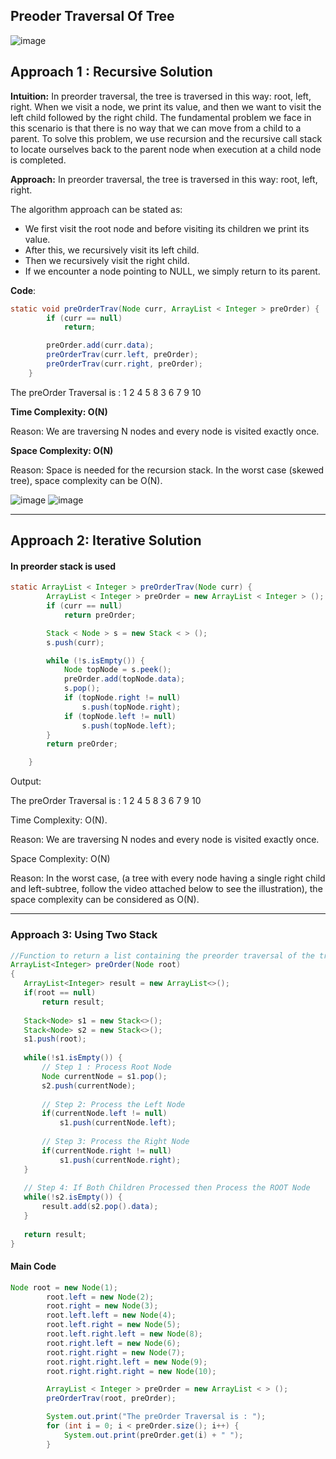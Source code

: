 ## Preoder Traversal Of Tree

![image](https://user-images.githubusercontent.com/39462578/225216188-4edc1881-2c12-438a-81ab-4ba956753727.png)

## Approach 1 : Recursive Solution

**Intuition:** In preorder traversal, the tree is traversed in this way: root, left, right. When we visit a node, we print its value, and then we want to visit the left child followed by the right child. The fundamental problem we face in this scenario is that there is no way that we can move from a child to a parent. To solve this problem, we use recursion and the recursive call stack to locate ourselves back to the parent node when execution at a child node is completed.

**Approach:** In preorder traversal, the tree is traversed in this way: root, left, right.

The algorithm approach can be stated as:

- We first visit the root node and before visiting its children we print its value.
- After this, we recursively visit its left child.
- Then we recursively visit the right child.
- If we encounter a node pointing to NULL, we simply return to its parent.

**Code**:
```java
static void preOrderTrav(Node curr, ArrayList < Integer > preOrder) {
        if (curr == null)
            return;

        preOrder.add(curr.data);
        preOrderTrav(curr.left, preOrder);
        preOrderTrav(curr.right, preOrder);
    }
```

The preOrder Traversal is : 1 2 4 5 8 3 6 7 9 10 

**Time Complexity: O(N)** 

Reason: We are traversing N nodes and every node is visited exactly once.  

**Space Complexity: O(N)**

Reason: Space is needed for the recursion stack. In the worst case (skewed tree), space complexity can be O(N).  

![image](https://user-images.githubusercontent.com/39462578/225217542-a2f5286f-fca1-474c-905b-4dff93d17f2b.png)
![image](https://user-images.githubusercontent.com/39462578/225217612-b8ed995f-1a47-4437-b8d1-08667fefbbe9.png)

---

## Approach 2: Iterative Solution

#### In preorder stack is used

```java
static ArrayList < Integer > preOrderTrav(Node curr) {
        ArrayList < Integer > preOrder = new ArrayList < Integer > ();
        if (curr == null)
            return preOrder;

        Stack < Node > s = new Stack < > ();
        s.push(curr);

        while (!s.isEmpty()) {
            Node topNode = s.peek();
            preOrder.add(topNode.data);
            s.pop();
            if (topNode.right != null)
                s.push(topNode.right);
            if (topNode.left != null)
                s.push(topNode.left);
        }
        return preOrder;

    }
```

Output:

The preOrder Traversal is : 1 2 4 5 8 3 6 7 9 10

Time Complexity: O(N).

Reason: We are traversing N nodes and every node is visited exactly once.

Space Complexity: O(N)

Reason: In the worst case, (a tree with every node having a single right child and left-subtree, follow the video attached below to see the illustration), the space complexity can be considered as O(N).

---

### Approach 3: Using Two Stack
```java
//Function to return a list containing the preorder traversal of the tree.
ArrayList<Integer> preOrder(Node root)
{
   ArrayList<Integer> result = new ArrayList<>();
   if(root == null)
       return result;
   
   Stack<Node> s1 = new Stack<>();
   Stack<Node> s2 = new Stack<>();
   s1.push(root);
   
   while(!s1.isEmpty()) {
       // Step 1 : Process Root Node
       Node currentNode = s1.pop();
       s2.push(currentNode);
       
       // Step 2: Process the Left Node
       if(currentNode.left != null)
           s1.push(currentNode.left);
           
       // Step 3: Process the Right Node
       if(currentNode.right != null)
           s1.push(currentNode.right);
   }
   
   // Step 4: If Both Children Processed then Process the ROOT Node 
   while(!s2.isEmpty()) {
       result.add(s2.pop().data);
   }
   
   return result;
}
```

#### Main Code
```java
Node root = new Node(1);
        root.left = new Node(2);
        root.right = new Node(3);
        root.left.left = new Node(4);
        root.left.right = new Node(5);
        root.left.right.left = new Node(8);
        root.right.left = new Node(6);
        root.right.right = new Node(7);
        root.right.right.left = new Node(9);
        root.right.right.right = new Node(10);

        ArrayList < Integer > preOrder = new ArrayList < > ();
        preOrderTrav(root, preOrder);

        System.out.print("The preOrder Traversal is : ");
        for (int i = 0; i < preOrder.size(); i++) {
            System.out.print(preOrder.get(i) + " ");
        }
```









